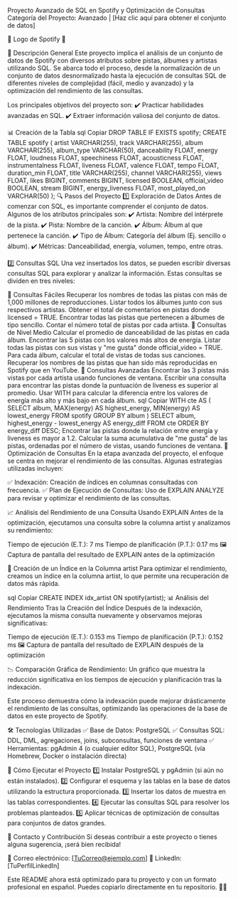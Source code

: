 Proyecto Avanzado de SQL en Spotify y Optimización de Consultas
Categoría del Proyecto:
Avanzado | [Haz clic aquí para obtener el conjunto de datos]

🎵 Logo de Spotify 🎵

📌 Descripción General
Este proyecto implica el análisis de un conjunto de datos de Spotify con diversos atributos sobre pistas, álbumes y artistas utilizando SQL. Se abarca todo el proceso, desde la normalización de un conjunto de datos desnormalizado hasta la ejecución de consultas SQL de diferentes niveles de complejidad (fácil, medio y avanzado) y la optimización del rendimiento de las consultas.

Los principales objetivos del proyecto son:
✔️ Practicar habilidades avanzadas en SQL.
✔️ Extraer información valiosa del conjunto de datos.

📊 Creación de la Tabla
sql
Copiar
DROP TABLE IF EXISTS spotify;
CREATE TABLE spotify (
    artist VARCHAR(255),
    track VARCHAR(255),
    album VARCHAR(255),
    album_type VARCHAR(50),
    danceability FLOAT,
    energy FLOAT,
    loudness FLOAT,
    speechiness FLOAT,
    acousticness FLOAT,
    instrumentalness FLOAT,
    liveness FLOAT,
    valence FLOAT,
    tempo FLOAT,
    duration_min FLOAT,
    title VARCHAR(255),
    channel VARCHAR(255),
    views FLOAT,
    likes BIGINT,
    comments BIGINT,
    licensed BOOLEAN,
    official_video BOOLEAN,
    stream BIGINT,
    energy_liveness FLOAT,
    most_played_on VARCHAR(50)
);
🔍 Pasos del Proyecto
1️⃣ Exploración de Datos
Antes de comenzar con SQL, es importante comprender el conjunto de datos. Algunos de los atributos principales son:
✔️ Artista: Nombre del intérprete de la pista.
✔️ Pista: Nombre de la canción.
✔️ Álbum: Álbum al que pertenece la canción.
✔️ Tipo de Álbum: Categoría del álbum (Ej. sencillo o álbum).
✔️ Métricas: Danceabilidad, energía, volumen, tempo, entre otras.

2️⃣ Consultas SQL
Una vez insertados los datos, se pueden escribir diversas consultas SQL para explorar y analizar la información. Estas consultas se dividen en tres niveles:

🔹 Consultas Fáciles
Recuperar los nombres de todas las pistas con más de 1,000 millones de reproducciones.
Listar todos los álbumes junto con sus respectivos artistas.
Obtener el total de comentarios en pistas donde licensed = TRUE.
Encontrar todas las pistas que pertenecen a álbumes de tipo sencillo.
Contar el número total de pistas por cada artista.
🔹 Consultas de Nivel Medio
Calcular el promedio de danceabilidad de las pistas en cada álbum.
Encontrar las 5 pistas con los valores más altos de energía.
Listar todas las pistas con sus vistas y "me gusta" donde official_video = TRUE.
Para cada álbum, calcular el total de vistas de todas sus canciones.
Recuperar los nombres de las pistas que han sido más reproducidas en Spotify que en YouTube.
🔹 Consultas Avanzadas
Encontrar las 3 pistas más vistas por cada artista usando funciones de ventana.
Escribir una consulta para encontrar las pistas donde la puntuación de liveness es superior al promedio.
Usar WITH para calcular la diferencia entre los valores de energía más alto y más bajo en cada álbum.
sql
Copiar
WITH cte AS (
    SELECT 
        album,
        MAX(energy) AS highest_energy,
        MIN(energy) AS lowest_energy
    FROM spotify
    GROUP BY album
)
SELECT 
    album,
    highest_energy - lowest_energy AS energy_diff
FROM cte
ORDER BY energy_diff DESC;
Encontrar las pistas donde la relación entre energía y liveness es mayor a 1.2.
Calcular la suma acumulativa de "me gusta" de las pistas, ordenadas por el número de vistas, usando funciones de ventana.
🚀 Optimización de Consultas
En la etapa avanzada del proyecto, el enfoque se centra en mejorar el rendimiento de las consultas. Algunas estrategias utilizadas incluyen:

✅ Indexación: Creación de índices en columnas consultadas con frecuencia.
✅ Plan de Ejecución de Consultas: Uso de EXPLAIN ANALYZE para revisar y optimizar el rendimiento de las consultas.

📈 Análisis del Rendimiento de una Consulta Usando EXPLAIN
Antes de la optimización, ejecutamos una consulta sobre la columna artist y analizamos su rendimiento:

Tiempo de ejecución (E.T.): 7 ms
Tiempo de planificación (P.T.): 0.17 ms
🖼️ Captura de pantalla del resultado de EXPLAIN antes de la optimización

🔹 Creación de un Índice en la Columna artist
Para optimizar el rendimiento, creamos un índice en la columna artist, lo que permite una recuperación de datos más rápida.

sql
Copiar
CREATE INDEX idx_artist ON spotify(artist);
📊 Análisis del Rendimiento Tras la Creación del Índice
Después de la indexación, ejecutamos la misma consulta nuevamente y observamos mejoras significativas:

Tiempo de ejecución (E.T.): 0.153 ms
Tiempo de planificación (P.T.): 0.152 ms
🖼️ Captura de pantalla del resultado de EXPLAIN después de la optimización

📉 Comparación Gráfica de Rendimiento:
Un gráfico que muestra la reducción significativa en los tiempos de ejecución y planificación tras la indexación.

Este proceso demuestra cómo la indexación puede mejorar drásticamente el rendimiento de las consultas, optimizando las operaciones de la base de datos en este proyecto de Spotify.

🛠️ Tecnologías Utilizadas
✅ Base de Datos: PostgreSQL
✅ Consultas SQL: DDL, DML, agregaciones, joins, subconsultas, funciones de ventana
✅ Herramientas: pgAdmin 4 (o cualquier editor SQL), PostgreSQL (vía Homebrew, Docker o instalación directa)

📌 Cómo Ejecutar el Proyecto
1️⃣ Instalar PostgreSQL y pgAdmin (si aún no están instalados).
2️⃣ Configurar el esquema y las tablas en la base de datos utilizando la estructura proporcionada.
3️⃣ Insertar los datos de muestra en las tablas correspondientes.
4️⃣ Ejecutar las consultas SQL para resolver los problemas planteados.
5️⃣ Aplicar técnicas de optimización de consultas para conjuntos de datos grandes.

📩 Contacto y Contribución
Si deseas contribuir a este proyecto o tienes alguna sugerencia, ¡será bien recibida!

📧 Correo electrónico: [TuCorreo@ejemplo.com]
🔗 LinkedIn: [TuPerfilLinkedIn]

Este README ahora está optimizado para tu proyecto y con un formato profesional en español. Puedes copiarlo directamente en tu repositorio. 🚀🎵






